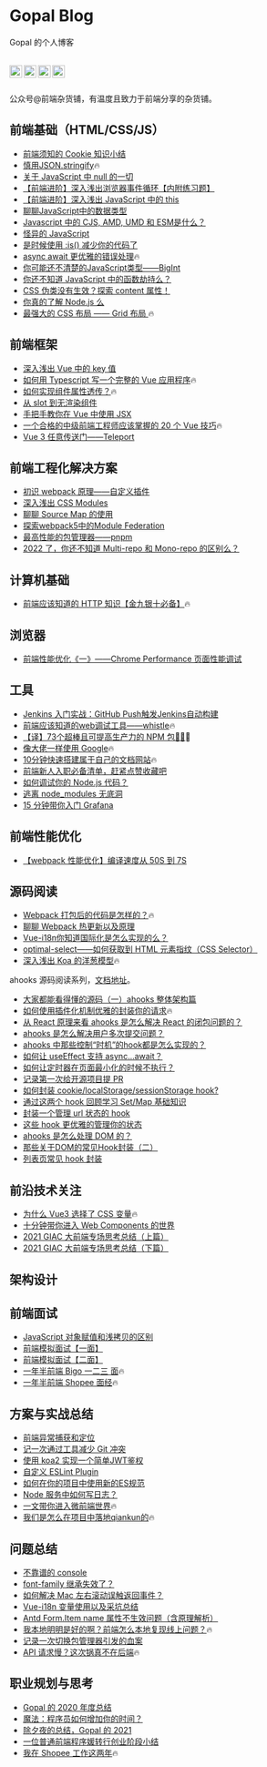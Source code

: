 

# Gopal Blog
Gopal 的个人博客


<br />
<a target="_blank" href="https://juejin.cn/user/3913917123796088">
  <img align="left" title="掘金" alt="gopal" width="22px" src="https://github.com/chokcoco/chokcoco/blob/main/juejin.svg" />
</a>
<a target="_blank" href="https://www.zhihu.com/people/GpingFeng">
  <img align="left" title="知乎" alt="gopal" width="22px" src="https://static.zhihu.com/heifetz/assets/apple-touch-icon-152.a53ae37b.png" />
</a>
<a target="_blank" href="https://segmentfault.com/u/fengguangping">
  <img align="left" title="segmentfault" alt="gopal" width="22px" src="https://cdn.segmentfault.com/r-55f15136/favicon.ico" />
</a>
<a target="_blank" href="https://www.cnblogs.com/gopal/">
  <img align="left" title="博客园" alt="gopal" width="22px" src="https://user-images.githubusercontent.com/20135760/183788581-5ea81bae-4f6f-4fd8-be52-cc1ff8b24969.png" />
</a>
<br />

<br />

公众号@前端杂货铺，有温度且致力于前端分享的杂货铺。

## 前端基础（HTML/CSS/JS）
- [前端须知的 Cookie 知识小结](https://juejin.cn/post/6844903841909964813)
- [慎用JSON.stringify](https://juejin.cn/post/6844904175600418829)🔥
- [关于 JavaScript 中 null 的一切](https://juejin.cn/post/6875832414258757640)
- [【前端进阶】深入浅出浏览器事件循环【内附练习题】](https://juejin.cn/post/6880419772127772679)
- [【前端进阶】深入浅出 JavaScript 中的 this](https://juejin.cn/post/6882527259584888845)
- [聊聊JavaScript中的数据类型](https://juejin.cn/post/6918892282192068622)
- [Javascript 中的 CJS, AMD, UMD 和 ESM是什么？](https://juejin.cn/post/6935973925004247077)
- [怪异的 JavaScript](https://juejin.cn/post/6981243994076348429)
- [是时候使用 :is() 减少你的代码了](https://juejin.cn/post/7010929322588373006)
- [async await 更优雅的错误处理](https://juejin.cn/post/7011299888465969166)🔥
- [你可能还不清楚的JavaScript类型——BigInt](https://juejin.cn/post/7102765612698435615)
- [你还不知道 JavaScript 中的函数劫持么？](https://juejin.cn/post/7103837916274622494)
- [CSS 伪类没有生效？探索 content 属性！](https://juejin.cn/post/7109805196456230926)
- [你真的了解 Node.js 么](https://juejin.cn/post/7024402484365885476)
- [最强大的 CSS 布局 —— Grid 布局 ](https://github.com/GpingFeng/gopal-blog/issues/1)🔥

## 前端框架
- [深入浅出 Vue 中的 key 值](https://juejin.cn/post/6844903865930743815)
- [如何用 Typescript 写一个完整的 Vue 应用程序](https://juejin.cn/post/6860703641037340686)🔥
- [如何实现组件属性透传？](https://juejin.cn/post/6865451649817640968)🔥
- [从 slot 到无渲染组件](https://juejin.cn/post/6869537683736100871)
- [手把手教你在 Vue 中使用 JSX](https://juejin.cn/post/6870480188086419470)
- [一个合格的中级前端工程师应该掌握的 20 个 Vue 技巧](https://juejin.cn/post/6872128694639394830)🔥
- [Vue 3 任意传送门——Teleport](https://juejin.cn/post/6874720017863147527)

## 前端工程化解决方案
- [初识 webpack 原理——自定义插件](https://juejin.cn/post/6844903881965584391)
- [深入浅出 CSS Modules](https://juejin.cn/post/6952665769209495566)
- [聊聊 Source Map 的使用](https://juejin.cn/post/6953408023217831973)
- [探索webpack5中的Module Federation](https://juejin.cn/post/7085868002205237279)
- [最高性能的包管理器——pnpm](https://juejin.cn/post/7103139607243391012)
- [2022 了，你还不知道 Multi-repo 和 Mono-repo 的区别么？](https://juejin.cn/post/7104976951005151239)

## 计算机基础
- [前端应该知道的 HTTP 知识【金九银十必备】](https://juejin.cn/post/6864119706500988935)🔥

## 浏览器
- [前端性能优化《一》——Chrome Performance 页面性能调试](https://juejin.cn/post/6844903826965676039)

## 工具
- [Jenkins 入门实战：GitHub Push触发Jenkins自动构建](https://juejin.cn/post/6844903986017878029)
- [前端应该知道的web调试工具——whistle](https://juejin.cn/post/6861882596927504392)🔥
- [【译】73个超棒且可提高生产力的 NPM 包🚀🌱](https://juejin.cn/post/6890702514446925838)🔥
- [像大佬一样使用 Google](https://juejin.cn/post/6934478610518507528)🔥
- [10分钟快速搭建属于自己的文档网站](https://juejin.cn/post/6937452670202413087)🔥
- [前端新人入职必备清单，赶紧点赞收藏吧](https://juejin.cn/post/7016497640569307149)
- [如何调试你的 Node.js 代码？](https://juejin.cn/post/7035954397012033566)
- [逃离 node_modules 无底洞](https://juejin.cn/post/7048420355743940645)
- [15 分钟带你入门 Grafana](https://juejin.cn/post/7106821426354585630)

## 前端性能优化
- [【webpack 性能优化】编译速度从 50S 到 7S](https://juejin.cn/post/6887863430510968839)

## 源码阅读
- [Webpack 打包后的代码是怎样的？](https://juejin.cn/post/6937086236926410783)🔥
- [聊聊 Webpack 热更新以及原理](https://juejin.cn/post/6939678015823544350)
- [Vue-i18n你知道国际化是怎么实现的么？](https://juejin.cn/post/6965660033728135176)
- [optimal-select——如何获取到 HTML 元素指纹（CSS Selector）](https://juejin.cn/post/6984186731348099086)
- [深入浅出 Koa 的洋葱模型](https://juejin.cn/post/7012031464237694983)🔥

ahooks 源码阅读系列，[文档地址](https://gpingfeng.github.io/ahooks-analysis/)。
- [大家都能看得懂的源码（一）ahooks 整体架构篇](https://github.com/GpingFeng/gopal-blog/issues/2)
- [如何使用插件化机制优雅的封装你的请求](https://github.com/GpingFeng/gopal-blog/issues/3)🔥
- [从 React 原理来看 ahooks 是怎么解决 React 的闭包问题的？](https://github.com/GpingFeng/gopal-blog/issues/4)
- [ahooks 是怎么解决用户多次提交问题？](https://github.com/GpingFeng/gopal-blog/issues/5)
- [ahooks 中那些控制“时机”的hook都是怎么实现的？](https://juejin.cn/post/7107189225509879838)
- [如何让 useEffect 支持 async...await？](https://juejin.cn/post/7108675095958126629)
- [如何让定时器在页面最小化的时候不执行？](https://juejin.cn/post/7109399243202232357)
- [记录第一次给开源项目提 PR](https://juejin.cn/post/7110144695098933284)
- [如何封装 cookie/localStorage/sessionStorage hook?](https://juejin.cn/post/7110562564819386398)
- [通过这两个 hook 回顾学习 Set/Map 基础知识](https://juejin.cn/post/7110952441134186532)
- [封装一个管理 url 状态的 hook](https://juejin.cn/post/7111250949691637768)
- [这些 hook 更优雅的管理你的状态](https://juejin.cn/post/7111610143913017358)
- [ahooks 是怎么处理 DOM 的？](https://juejin.cn/post/7111860051362447390)
- [那些关于DOM的常见Hook封装（二）](https://juejin.cn/post/7113500743935459336)
- [列表页常见 hook 封装](https://juejin.cn/post/7113819611744698398)

## 前沿技术关注
- [为什么 Vue3 选择了 CSS 变量](https://juejin.cn/post/6916298446638940173)🔥
- [十分钟带你进入 Web Components 的世界](https://juejin.cn/post/7108365499620130829)
- [2021 GIAC 大前端专场思考总结（上篇）](https://juejin.cn/post/7112347307831459877)
- [2021 GIAC 大前端专场思考总结（下篇）](https://juejin.cn/post/7112797447834828813)

## 架构设计

## 前端面试
- [JavaScript 对象赋值和浅拷贝的区别](https://juejin.cn/post/6844904046843674631)
- [前端模拟面试【一面】](https://juejin.cn/post/6844904120629854216)
- [前端模拟面试【二面】](https://juejin.cn/post/6844904121011552264)
- [一年半前端 Bigo 一二三 面](https://juejin.cn/post/6880028535101227021)🔥
- [一年半前端 Shopee 面经](https://juejin.cn/post/6880722165982429197)🔥

## 方案与实战总结
- [前端异常捕获和定位](https://juejin.cn/post/6844904049196662798)
- [记一次通过工具减少 Git 冲突](https://juejin.cn/post/6895534290411454477)
- [使用 koa2 实现一个简单JWT鉴权](https://juejin.cn/post/6921493257578872845)
- [自定义 ESLint Plugin](https://juejin.cn/post/7004613507844931614)
- [如何在你的项目中使用新的ES规范](https://juejin.cn/post/7018174628090609701)
- [Node 服务中如何写日志？](https://juejin.cn/post/7045999468843368462)
- [一文带你进入微前端世界](https://juejin.cn/post/7104253657251577886)🔥
- [我们是怎么在项目中落地qiankun的](https://juejin.cn/post/7104621169189322782)🔥

## 问题总结
- [不靠谱的 console](https://juejin.cn/post/6844903846427230215)
- [font-family 继承失效了？](https://juejin.cn/post/6913704404654751751)
- [如何解决 Mac 左右滚动误触返回事件？](https://juejin.cn/post/6947858245356617764)
- [Vue-i18n 变量使用以及采坑总结](https://juejin.cn/post/6958609646013644836)
- [Antd Form.Item name 属性不生效问题（含原理解析）](https://juejin.cn/post/7103472687170715684)
- [我本地明明是好的啊？前端怎么本地复现线上问题？](https://juejin.cn/post/7107567660396871716)🔥
- [记录一次切换包管理器引发的血案](https://juejin.cn/post/7108003663582494733)
- [API 请求慢？这次锅真不在后端](https://juejin.cn/post/7119074496610304031)🔥

## 职业规划与思考
- [Gopal 的 2020 年度总结 ](https://juejin.cn/post/6902397101200637959)
- [魔法：程序员如何增加你的时间？](https://juejin.cn/post/7047026601040543774)
- [除夕夜的总结，Gopal 的 2021](https://juejin.cn/post/7059372208509943816)
- [一位普通前端程序媛转行创业阶段小结](https://juejin.cn/post/7123914177168703518)
- [我在 Shopee 工作这两年](https://juejin.cn/post/7116448560568074270)🔥


